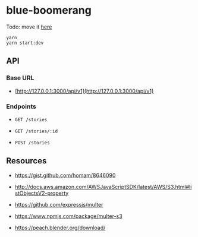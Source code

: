 # blue-boomerang

Todo: move it [here](https://github.com/opentable/hackathon-restaurant-stories)

```
yarn
yarn start:dev
```

## API

### Base URL

- [http://127.0.0.1:3000/api/v1](http://127.0.0.1:3000/api/v1)

### Endpoints

- `GET /stories`

- `GET /stories/:id`

- `POST /stories`

## Resources

- https://gist.github.com/homam/8646090

- http://docs.aws.amazon.com/AWSJavaScriptSDK/latest/AWS/S3.html#listObjectsV2-property

- https://github.com/expressjs/multer

- https://www.npmjs.com/package/multer-s3

- https://peach.blender.org/download/
